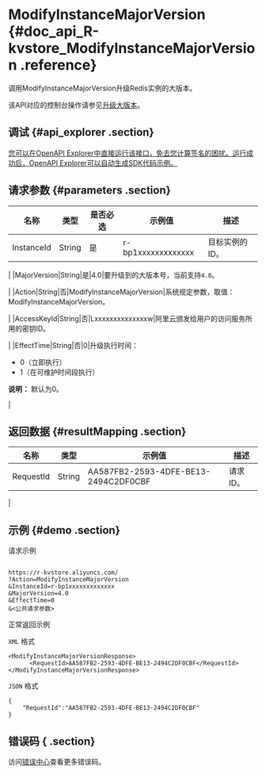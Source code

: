 # ModifyInstanceMajorVersion {#doc_api_R-kvstore_ModifyInstanceMajorVersion .reference}

调用ModifyInstanceMajorVersion升级Redis实例的大版本。

该API对应的控制台操作请参见[升级大版本](~~101764~~)。

## 调试 {#api_explorer .section}

[您可以在OpenAPI Explorer中直接运行该接口，免去您计算签名的困扰。运行成功后，OpenAPI Explorer可以自动生成SDK代码示例。](https://api.aliyun.com/#product=R-kvstore&api=ModifyInstanceMajorVersion&type=RPC&version=2015-01-01)

## 请求参数 {#parameters .section}

|名称|类型|是否必选|示例值|描述|
|--|--|----|---|--|
|InstanceId|String|是|r-bp1xxxxxxxxxxxxx|目标实例的ID。

 |
|MajorVersion|String|是|4.0|要升级到的大版本号，当前支持`4.0`。

 |
|Action|String|否|ModifyInstanceMajorVersion|系统规定参数，取值：ModifyInstanceMajorVersion。

 |
|AccessKeyId|String|否|Lxxxxxxxxxxxxxxw|阿里云颁发给用户的访问服务所用的密钥ID。

 |
|EffectTime|String|否|0|升级执行时间：

 -   0（立即执行）
-   1（在可维护时间段执行）

 **说明：** 默认为0。

 |

## 返回数据 {#resultMapping .section}

|名称|类型|示例值|描述|
|--|--|---|--|
|RequestId|String|AA587FB2-2593-4DFE-BE13-2494C2DF0CBF|请求ID。

 |

## 示例 {#demo .section}

请求示例

``` {#request_demo}

https://r-kvstore.aliyuncs.com/
?Action=ModifyInstanceMajorVersion
&InstanceId=r-bp1xxxxxxxxxxxxx
&MajorVersion=4.0
&EffectTime=0
&<公共请求参数>

```

正常返回示例

`XML` 格式

``` {#xml_return_success_demo}
<ModifyInstanceMajorVersionResponse>  
      <RequestId>AA587FB2-2593-4DFE-BE13-2494C2DF0CBF</RequestId>
</ModifyInstanceMajorVersionResponse>
```

`JSON` 格式

``` {#json_return_success_demo}
{
	"RequestId":"AA587FB2-2593-4DFE-BE13-2494C2DF0CBF"
}
```

## 错误码 { .section}

访问[错误中心](https://error-center.aliyun.com/status/product/R-kvstore)查看更多错误码。

